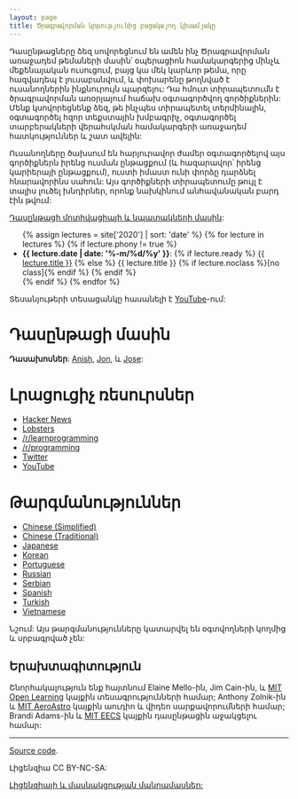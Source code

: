 ```yaml
---
layout: page
title: Ծրագրավորման կրթությունից բացակայող կիսամյակը
---
```


Դասընթացները ձեզ սովորեցնում են ամեն ինչ Ծրագրավորման առաջադեմ թեմաների 
մասին՝ օպերացիոն համակարգերից մինչև մեքենայական ուսուցում, բայց կա մեկ կարևոր թեմա, 
որը հազվադեպ է լուսաբանվում, և փոխարենը թողնված է ուսանողներին ինքնուրույն 
պարզելու: Դա հմուտ տիրապետումն է ծրագրավորման առօրյայում հաճախ օգտագործվող գործիքներին: 
Մենք կսովորեցնենք ձեզ, թե ինչպես տիրապետել տերմինալին, օգտագործել հզոր տեքստային 
խմբագրիչ, օգտագործել տարբերակների վերահսկման համակարգերի առաջադեմ 
հատկություններ և շատ ավելին:

Ուսանողները ծախսում են հարյուրավոր ժամեր օգտագործելով այս գործիքներն իրենց 
ուսման ընթացքում (և հազարավոր՝ իրենց կարիերայի ընթացքում), ուստի իմաստ ունի 
փորձը դարձնել հնարավորինս սահուն: Այս գործիքների տիրապետումը թույլ է տալիս 
լուծել խնդիրներ, որոնք նախկինում անհավանական բարդ էին թվում:

[Դասընթացի մոտիվացիայի և նպատակների մասին](/about/):

<ul>
{% assign lectures = site['2020'] | sort: 'date' %}
{% for lecture in lectures %}
    {% if lecture.phony != true %}
        <li>
        <strong>{{ lecture.date | date: '%-m/%d/%y' }}</strong>:
        {% if lecture.ready %}
            <a href="{{ lecture.url }}">{{ lecture.title }}</a>
        {% else %}
            {{ lecture.title }} {% if lecture.noclass %}[no class]{% endif %}
        {% endif %}
        </li>
    {% endif %}
{% endfor %}
</ul>

Տեսանյութերի տեսացանկը հասանելի է [YouTube](https://www.youtube.com/playlist?list=PLyzOVJj3bHQuloKGG59rS43e29ro7I57J)-ում:

# Դասընթացի մասին

**Դասախոսներ**: [Anish](https://www.anishathalye.com/), [Jon](https://thesquareplanet.com/), և [Jose](http://josejg.com/):<br>

# Լրացուցիչ ռեսուրսներ

- [Hacker News](https://news.ycombinator.com/item?id=22226380)
- [Lobsters](https://lobste.rs/s/ti1k98/missing_semester_your_cs_education_mit)
- [/r/learnprogramming](https://www.reddit.com/r/learnprogramming/comments/eyagda/the_missing_semester_of_your_cs_education_mit/)
- [/r/programming](https://www.reddit.com/r/programming/comments/eyagcd/the_missing_semester_of_your_cs_education_mit/)
- [Twitter](https://twitter.com/jonhoo/status/1224383452591509507)
- [YouTube](https://www.youtube.com/playlist?list=PLyzOVJj3bHQuloKGG59rS43e29ro7I57J)

# Թարգմանություններ

- [Chinese (Simplified)](https://missing-semester-cn.github.io/)
- [Chinese (Traditional)](https://missing-semester-zh-hant.github.io/)
- [Japanese](https://missing-semester-jp.github.io/)
- [Korean](https://missing-semester-kr.github.io/)
- [Portuguese](https://missing-semester-pt.github.io/)
- [Russian](https://missing-semester-rus.github.io/)
- [Serbian](https://netboxify.com/missing-semester/)
- [Spanish](https://missing-semester-esp.github.io/)
- [Turkish](https://missing-semester-tr.github.io/)
- [Vietnamese](https://missing-semester-vn.github.io/)

Նշում: Այս թարգմանությունները կատարվել են օգտվողների կողմից և սրբագրված չեն:

## Երախտագիտություն

Շնորհակալություն ենք հայտնում Elaine Mello-ին, Jim Cain-ին, և [MIT Open
Learning](https://openlearning.mit.edu/) կայքին տեսագրությունների համար; Anthony Zolnik-ին և [MIT
AeroAstro](https://aeroastro.mit.edu/) կայքին աուդիո և վիդեո սարքավորումների համար; Brandi Adams-ին և
[MIT EECS](https://www.eecs.mit.edu/) կայքին դասընթացին աջակցելու համար:

---

<div class="small center">
<p><a href="https://github.com/missing-semester/missing-semester">Source code</a>.</p>
<p>Լիցենզիա CC BY-NC-SA:</p>
<p><a href="/license/">Լիցենզիայի և մասնակցության մանրամասներ:</a></p>
</div>